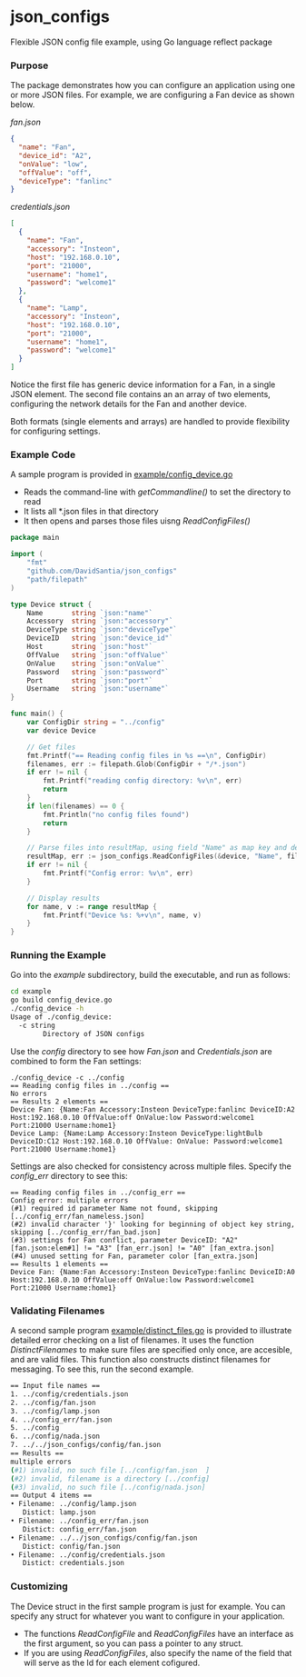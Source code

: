 # json_configs
Flexible JSON config file example, using Go language reflect package

### Purpose
The package demonstrates how you can configure an application using one or more JSON files. 
For example, we are configuring a Fan device as shown below.

*fan.json*
```json
{
  "name": "Fan",
  "device_id": "A2",
  "onValue": "low",
  "offValue": "off",
  "deviceType": "fanlinc"
}
```
*credentials.json*
```json
[
  {
    "name": "Fan",
    "accessory": "Insteon",
    "host": "192.168.0.10",
    "port": "21000",
    "username": "home1",
    "password": "welcome1"
  },
  {
    "name": "Lamp",
    "accessory": "Insteon",
    "host": "192.168.0.10",
    "port": "21000",
    "username": "home1",
    "password": "welcome1"
  }
]
```
Notice the first file has generic device information for a Fan, in a single JSON element.
The second file contains an an array of two elements, configuring the network details for the Fan and another device.

Both formats (single elements and arrays) are handled to provide flexibility for configuring settings.

### Example Code
A sample program is provided in [example/config_device.go](https://github.com/DavidSantia/json_configs/blob/master/example/config_device.go)

* Reads the command-line with *getCommandline()* to set the directory to read
* It lists all *.json files in that directory
* It then opens and parses those files uisng *ReadConfigFiles()*

```go
package main

import (
	"fmt"
	"github.com/DavidSantia/json_configs"
	"path/filepath"
)

type Device struct {
	Name       string `json:"name"`
	Accessory  string `json:"accessory"`
	DeviceType string `json:"deviceType"`
	DeviceID   string `json:"device_id"`
	Host       string `json:"host"`
	OffValue   string `json:"offValue"`
	OnValue    string `json:"onValue"`
	Password   string `json:"password"`
	Port       string `json:"port"`
	Username   string `json:"username"`
}

func main() {
	var ConfigDir string = "../config"
	var device Device

	// Get files
	fmt.Printf("== Reading config files in %s ==\n", ConfigDir)
	filenames, err := filepath.Glob(ConfigDir + "/*.json")
	if err != nil {
		fmt.Printf("reading config directory: %v\n", err)
		return
	}
	if len(filenames) == 0 {
		fmt.Println("no config files found")
		return
	}

	// Parse files into resultMap, using field "Name" as map key and device as each element
	resultMap, err := json_configs.ReadConfigFiles(&device, "Name", filenames...)
	if err != nil {
		fmt.Printf("Config error: %v\n", err)
	}

	// Display results
	for name, v := range resultMap {
		fmt.Printf("Device %s: %+v\n", name, v)
	}
}
```

### Running the Example
Go into the *example* subdirectory, build the executable, and run as follows:
```sh
cd example
go build config_device.go
./config_device -h
Usage of ./config_device:
  -c string
    	Directory of JSON configs
```
Use the *config* directory to see how *Fan.json* and *Credentials.json* are combined to form the Fan settings:
```
./config_device -c ../config
== Reading config files in ../config ==
No errors
== Results 2 elements ==
Device Fan: {Name:Fan Accessory:Insteon DeviceType:fanlinc DeviceID:A2 Host:192.168.0.10 OffValue:off OnValue:low Password:welcome1 Port:21000 Username:home1}
Device Lamp: {Name:Lamp Accessory:Insteon DeviceType:lightBulb DeviceID:C12 Host:192.168.0.10 OffValue: OnValue: Password:welcome1 Port:21000 Username:home1}
```
Settings are also checked for consistency across multiple files.  Specify the *config_err* directory to see this:
```
== Reading config files in ../config_err ==
Config error: multiple errors
(#1) required id parameter Name not found, skipping [../config_err/fan_nameless.json]
(#2) invalid character '}' looking for beginning of object key string, skipping [../config_err/fan_bad.json]
(#3) settings for Fan conflict, parameter DeviceID: "A2" [fan.json:elem#1] != "A3" [fan_err.json] != "A0" [fan_extra.json]
(#4) unused setting for Fan, parameter color [fan_extra.json]
== Results 1 elements ==
Device Fan: {Name:Fan Accessory:Insteon DeviceType:fanlinc DeviceID:A0 Host:192.168.0.10 OffValue:off OnValue:low Password:welcome1 Port:21000 Username:home1}
```

### Validating Filenames
A second sample program [example/distinct_files.go](https://github.com/DavidSantia/json_configs/blob/master/example/distinct_files.go)
is provided to illustrate detailed error checking on a list of filenames.  It uses the function *DistinctFilenames* to
make sure files are specified only once, are accesible, and are valid files.
This function also constructs distinct filenames for messaging.  To see this, run the second example.
```sh
== Input file names ==
1. ../config/credentials.json
2. ../config/fan.json	
3. ../config/lamp.json
4. ../config_err/fan.json
5. ../config
6. ../config/nada.json
7. ../../json_configs/config/fan.json
== Results ==
multiple errors
(#1) invalid, no such file [../config/fan.json	]
(#2) invalid, filename is a directory [../config]
(#3) invalid, no such file [../config/nada.json]
== Output 4 items ==
• Filename: ../config/lamp.json
   Distict: lamp.json
• Filename: ../config_err/fan.json
   Distict: config_err/fan.json
• Filename: ../../json_configs/config/fan.json
   Distict: config/fan.json
• Filename: ../config/credentials.json
   Distict: credentials.json
```

### Customizing
The Device struct in the first sample program is just for example.
You can specify any struct for whatever you want to configure in your application.
* The functions *ReadConfigFile* and *ReadConfigFiles* have an interface as the first argument,
so you can pass a pointer to any struct.
* If you are using *ReadConfigFiles*, also specify the name of the field that will
serve as the Id for each element cofigured.
